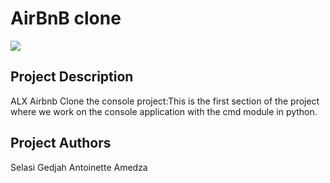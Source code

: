 <h1>AirBnB clone</h1>


<img src="https://s3.amazonaws.com/alx-intranet.hbtn.io/uploads/medias/2018/6/65f4a1dd9c51265f49d0.png?X-Amz-Algorithm=AWS4-HMAC-SHA256&X-Amz-Credential=AKIARDDGGGOUSBVO6H7D%2F20240214%2Fus-east-1%2Fs3%2Faws4_request&X-Amz-Date=20240214T012458Z&X-Amz-Expires=86400&X-Amz-SignedHeaders=host&X-Amz-Signature=3da4649ccdc64a6b727201a372fb35d4103a21b6ea0932b1347a33627c66b181"> 


<h2>Project Description</h2>
<p> ALX Airbnb Clone the console project:This is the first section of the project where we work on the console application with the cmd module in python.</p>

<h2>Project Authors</h2>
Selasi Gedjah
Antoinette Amedza

